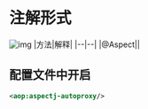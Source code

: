 
# 注解形式
![img](https://img2023.cnblogs.com/blog/2342106/202304/2342106-20230421141143771-2017285850.png)
|方法|解释|
|--|--|
|@Aspect||

## 配置文件中开启
```xml
<aop:aspectj-autoproxy/>

```